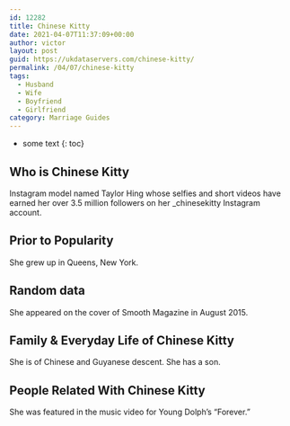 ```yaml
---
id: 12282
title: Chinese Kitty
date: 2021-04-07T11:37:09+00:00
author: victor
layout: post
guid: https://ukdataservers.com/chinese-kitty/
permalink: /04/07/chinese-kitty
tags:
  - Husband
  - Wife
  - Boyfriend
  - Girlfriend
category: Marriage Guides
---
```


* some text
{: toc}


## Who is Chinese Kitty



Instagram model named Taylor Hing whose selfies and short videos have earned her over 3.5 million followers on her _chinesekitty Instagram account. 

                
                
                
## Prior to Popularity



She grew up in Queens, New York.

                
                
                
## Random data



She appeared on the cover of Smooth Magazine in August 2015.

                
                
                
## Family & Everyday Life of Chinese Kitty



She is of Chinese and Guyanese descent. She has a son.

                
                
                
## People Related With Chinese Kitty



She was featured in the music video for Young Dolph&#8217;s &#8220;Forever.&#8221;

                
              
            
          
          
          